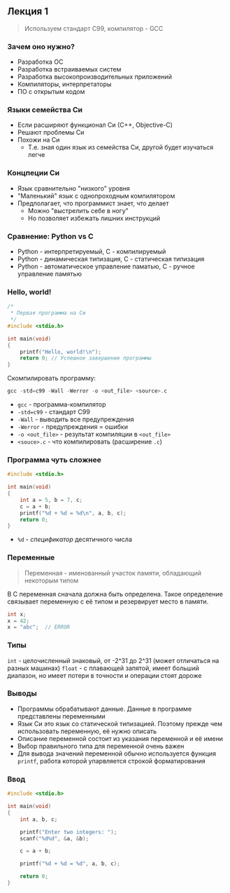 ## Лекция 1

> Используем стандарт C99, компилятор - GCC

### Зачем оно нужно?

- Разработка ОС
- Разработка встраиваемых систем
- Разработка высокопроизводительных приложений
- Компиляторы, интерпретаторы
- ПО с открытым кодом

### Языки семейства Си

- Если расширяют функционал Си (С++, Objective-C)
- Решают проблемы Си
- Похожи на Си
  - Т.е. зная один язык из семейства Си, другой будет изучаться легче

### Концпеции Си

- Язык сравнительно "низкого" уровня
- "Маленький" язык с однопроходным компилятором
- Предполагает, что программист знает, что делает
  - Можно "выстрелить себе в ногу"
  - Но позволяет избежать лишних инструкций

### Сравнение: Python vs C

- Python - интерпретируемый, C - компилируемый
- Python - динамическая типизация, C - статическая типизация
- Python - автоматическое управление паматью, C - ручное управление памятью

### Hello, world!

```c
/*
 * Первая программа на Си
 */
#include <stdio.h>

int main(void) 
{
    printf("Hello, world!\n");
    return 0; // Успешное завершение программы
}
```

Скомпилировать программу:
```c
gcc -std=c99 -Wall -Werror -o <out_file> <source>.c
```
- `gcc` - программа-компилятор
- `-std=c99` - стандарт C99
- `-Wall` - выводить все предупреждения
- `-Werror` - предупреждения = ошибки
- `-o <out_file>` - результат компиляции в `<out_file>`
- `<souce>.c` - что компилировать (расширение `.c`)

### Программа чуть сложнее

```c
#include <stdio.h>

int main(void)
{
    int a = 5, b = 7, c;
    c = a + b;
    printf("%d + %d = %d\n", a, b, c);
    return 0;
}
```

- `%d` - _спецификатор_ десятичного числа

### Переменные

> Переменная - именованный участок памяти, обладающий некоторым типом

В С переменная сначала должна быть определена. Такое определение связывает переменную с её типом и резервирует место в памяти. 

```c
int x;
x = 42;
x = "abc";  // ERROR
```

### Типы

`int` - целочисленный знаковый, от -2^31 до 2^31 (может отличаться на разных машинах)
`float` - с плавающей запятой, имеет больший диапазон, но имеет потери в точности и операции стоят дороже

### Выводы

- Программы обрабатывают данные. Данные в программе представлены переменными
- Язык Си это язык со статической типизацией. Поэтому прежде чем использовать переменную, её нужно описать
- Описание переменной состоит из указания переменной и её имени
- Выбор правильного типа для переменной очень важен
- Для вывода значений переменной обычно используется функция `printf`, работа которой упарвляется строкой форматирования

### Ввод

```c
#include <stdio.h>

int main(void)
{
    int a, b, c;

    printf("Enter two integers: ");
    scanf("%d%d", &a, &b);

    c = a + b;

    printf("%d + %d = %d", a, b, c);

    return 0;
}
```

